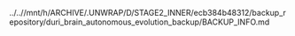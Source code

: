 ../..//mnt/h/ARCHIVE/.UNWRAP/D/STAGE2_INNER/ecb384b48312/backup_repository/duri_brain_autonomous_evolution_backup/BACKUP_INFO.md